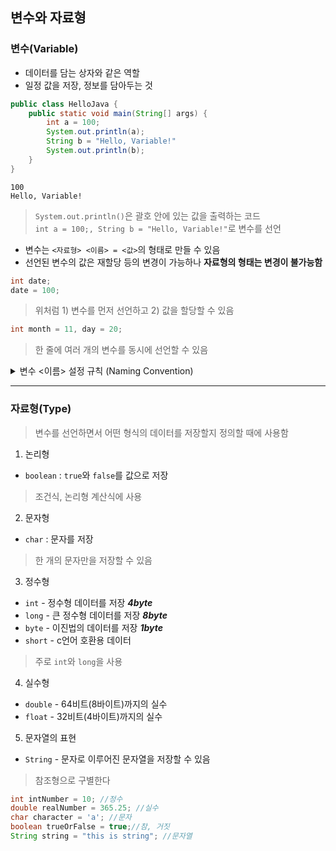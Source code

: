 ## 변수와 자료형

### 변수(Variable)
- 데이터를 담는 상자와 같은 역할
- 일정 값을 저장, 정보를 담아두는 것

```Java
public class HelloJava {
    public static void main(String[] args) {
        int a = 100;
        System.out.println(a);
        String b = "Hello, Variable!"
        System.out.println(b);
    }
}
```
 
```
100
Hello, Variable!
```

> `System.out.println()`은 괄호 안에 있는 값을 출력하는 코드  
> `int a = 100;, String b = "Hello, Variable!"`로 변수를 선언
 - 변수는 `<자료형> <이름> = <값>`의 형태로 만들 수 있음
 - 선언된 변수의 값은 재할당 등의 변경이 가능하나 **자료형의 형태는 변경이 불가능함**
 ```Java
 int date;
date = 100;
```
> 위처럼 1) 변수를 먼저 선언하고 2) 값을 할당할 수 있음

```Java
int month = 11, day = 20;
```
> 한 줄에 여러 개의 변수를 동시에 선언할 수 있음

<details>
<summary>
  변수 <이름> 설정 규칙 (Naming Convention)
</summary>

  1. 숫자로 시작 불가능 (`1st`, `2nd` 등)   
   2. `_`와 `&`외의 특수문자 사용 불가능  
   3. `int`, `class`, `retrun` 등의 예약어 사용 불가능 (Java 내부적으로 사용하는 단어
   )  
> ***camelCase로 통용하여 식별자 설정하기***
</details>

---

### 자료형(Type)
> 변수를 선언하면서 어떤 형식의 데이터를 저장할지 정의할 때에 사용함

1. 논리형
 - `boolean` : `true`와 `false`를 값으로 저장  
 > 조건식, 논리형 계산식에 사용
 2. 문자형
  - `char` : 문자를 저장
  > 한 개의 문자만을 저장할 수 있음
  3. 정수형
- `int` - 정수형 데이터를 저장 ***4byte***
- `long` - 큰 정수형 데이터를 저장 ***8byte***
- `byte` - 이진법의 데이터를 저장 ***1byte***
- `short` - c언어 호환용 데이터
> 주로 `int`와 `long`을 사용
4. 실수형
- `double` - 64비트(8바이트)까지의 실수
- `float` - 32비트(4바이트)까지의 실수 
5. 문자열의 표현
- `String` - 문자로 이루어진 문자열을 저장할 수 있음
> 참조형으로 구별한다


```Java
int intNumber = 10; //정수
double realNumber = 365.25; //실수
char character = 'a'; //문자
boolean trueOrFalse = true;//참, 거짓
String string = "this is string"; //문자열
```




